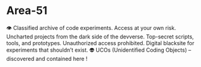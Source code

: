 # Area-51
👁️ Classified archive of code experiments. Access at your own risk.  Uncharted projects from the dark side of the devverse.  Top-secret scripts, tools, and prototypes. Unauthorized access prohibited.  Digital blacksite for experiments that shouldn’t exist.  👽 UCOs (Unidentified Coding Objects) – discovered and contained here !

